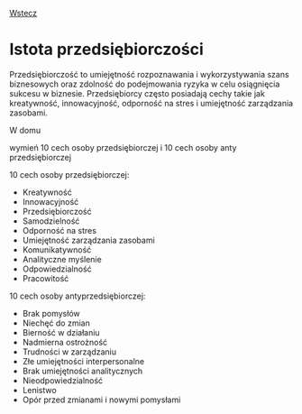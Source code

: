 [Wstecz](../podstawy_przedsiebiorczosci.md)

# Istota przedsiębiorczości

Przedsiębiorczość to umiejętność rozpoznawania i wykorzystywania szans biznesowych oraz zdolność do podejmowania ryzyka w celu osiągnięcia sukcesu w biznesie. Przedsiębiorcy często posiadają cechy takie jak kreatywność, innowacyjność, odporność na stres i umiejętność zarządzania zasobami.

W domu

wymień 10 cech osoby przedsiębiorczej i 10 cech osoby anty przedsiębiorczej

10 cech osoby przedsiębiorczej:

-   Kreatywność
-   Innowacyjność
-   Przedsiębiorczość
-   Samodzielność
-   Odporność na stres
-   Umiejętność zarządzania zasobami
-   Komunikatywność
-   Analityczne myślenie
-   Odpowiedzialność
-   Pracowitość

10 cech osoby antyprzedsiębiorczej:

-   Brak pomysłów
-   Niechęć do zmian
-   Bierność w działaniu
-   Nadmierna ostrożność
-   Trudności w zarządzaniu
-   Złe umiejętności interpersonalne
-   Brak umiejętności analitycznych
-   Nieodpowiedzialność
-   Lenistwo
-   Opór przed zmianami i nowymi pomysłami

